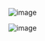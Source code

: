![image](https://github.com/user-attachments/assets/38cb370c-3f13-459b-adc1-64518e2fea4e)

![image](https://github.com/user-attachments/assets/ceb6988e-4997-4ed2-af11-4787a57087ad)
